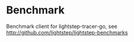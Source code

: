 # Benchmark

Benchmark client for lightstep-tracer-go, see http://github.com/lightstep/lightstep-benchmarks
